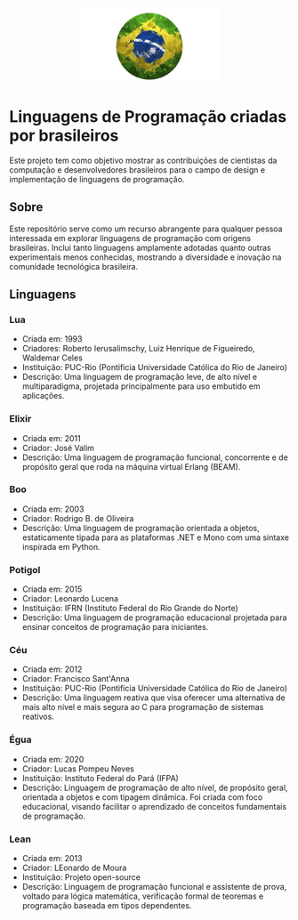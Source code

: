 <p align="center">
  <a href="">
    <img alt="Logo" src="brazil.png" min-width="250px" max-width="250px" width="250px" align="center">  
  </a>
</p>

# Linguagens de Programação criadas por brasileiros 

Este projeto tem como objetivo mostrar as contribuições de cientistas da computação e desenvolvedores brasileiros para o campo de design e implementação de linguagens de programação.

## Sobre

Este repositório serve como um recurso abrangente para qualquer pessoa interessada em explorar linguagens de programação com origens brasileiras. Inclui tanto linguagens amplamente adotadas quanto outras experimentais menos conhecidas, mostrando a diversidade e inovação na comunidade tecnológica brasileira.

## Linguagens

### Lua

- Criada em: 1993
- Criadores: Roberto Ierusalimschy, Luiz Henrique de Figueiredo, Waldemar Celes
- Instituição: PUC-Rio (Pontifícia Universidade Católica do Rio de Janeiro)
- Descrição: Uma linguagem de programação leve, de alto nível e multiparadigma, projetada principalmente para uso embutido em aplicações.

### Elixir

- Criada em: 2011
- Criador: José Valim
- Descrição: Uma linguagem de programação funcional, concorrente e de propósito geral que roda na máquina virtual Erlang (BEAM).

### Boo

- Criada em: 2003
- Criador: Rodrigo B. de Oliveira
- Descrição: Uma linguagem de programação orientada a objetos, estaticamente tipada para as plataformas .NET e Mono com uma sintaxe inspirada em Python.

### Potigol

- Criada em: 2015
- Criador: Leonardo Lucena
- Instituição: IFRN (Instituto Federal do Rio Grande do Norte)
- Descrição: Uma linguagem de programação educacional projetada para ensinar conceitos de programação para iniciantes.

### Céu

- Criada em: 2012
- Criador: Francisco Sant'Anna
- Instituição: PUC-Rio (Pontifícia Universidade Católica do Rio de Janeiro)
- Descrição: Uma linguagem reativa que visa oferecer uma alternativa de mais alto nível e mais segura ao C para programação de sistemas reativos.

### Égua

- Criada em: 2020
- Criador: Lucas Pompeu Neves
- Instituição: Instituto Federal do Pará (IFPA)
- Descrição: Linguagem de programação de alto nível, de propósito geral, orientada a objetos e com tipagem dinâmica. Foi criada com foco educacional, visando facilitar o aprendizado de conceitos fundamentais de programação.

### Lean

- Criada em: 2013
- Criador: LEonardo de Moura
- Instituição: Projeto open-source
- Descrição: Linguagem de programação funcional e assistente de prova, voltado para lógica matemática, verificação formal de teoremas e programação baseada em tipos dependentes.
  
